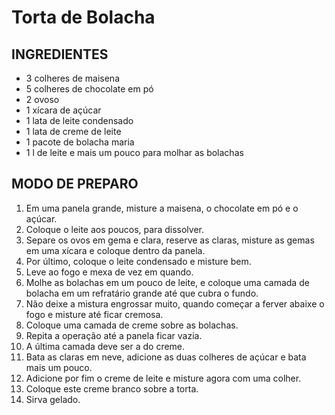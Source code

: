 # Torta de Bolacha

## INGREDIENTES

- 3 colheres de maisena
- 5 colheres de chocolate em pó
- 2 ovoso
- 1 xícara de açúcar
- 1 lata de leite condensado
- 1 lata de creme de leite
- 1 pacote de bolacha maria
- 1 l de leite e mais um pouco para molhar as bolachas



## MODO DE PREPARO

1. Em uma panela grande, misture a maisena, o chocolate em pó e o açúcar.
2. Coloque o leite aos poucos, para dissolver.
3. Separe os ovos em gema e clara, reserve as claras, misture as gemas em uma xícara e coloque dentro da panela.
4. Por último, coloque o leite condensado e misture bem.
5. Leve ao fogo e mexa de vez em quando.
6. Molhe as bolachas em um pouco de leite, e coloque uma camada de bolacha em um refratário grande até que cubra o fundo.
7. Não deixe a mistura engrossar muito, quando começar a ferver abaixe o fogo e misture até ficar cremosa.
8. Coloque uma camada de creme sobre as bolachas.
9. Repita a operação até a panela ficar vazia.
10. A última camada deve ser a do creme.
11. Bata as claras em neve, adicione as duas colheres de açúcar e bata mais um pouco.
12. Adicione por fim o creme de leite e misture agora com uma colher.
13. Coloque este creme branco sobre a torta.
14. Sirva gelado.

